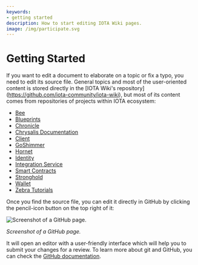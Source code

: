```yaml
---
keywords:
- getting started
description: How to start editing IOTA Wiki pages.
image: /img/participate.svg
---
```


# Getting Started

If you want to edit a document to elaborate on a topic or fix a typo, you need to edit its source file. General topics and most of the user-oriented content is stored directly in the [IOTA Wiki's repository] (https://github.com/iota-community/iota-wiki), but most of its content comes from repositories of projects within IOTA ecosystem:

* [Bee](https://github.com/iotaledger/bee)
* [Blueprints](https://github.com/iotaledger/blueprints)
* [Chronicle](https://github.com/iotaledger/chronicle.rs)
* [Chrysalis Documentation](https://github.com/iotaledger/chrysalis-docs)
* [Client](https://github.com/iotaledger/iota.rs)
* [GoShimmer](https://github.com/iotaledger/goshimmer)
* [Hornet](https://github.com/gohornet/hornet)
* [Identity](https://github.com/iotaledger/identity.rs)
* [Integration Service](https://github.com/iotaledger/integration-services)
* [Smart Contracts](https://github.com/iotaledger/wasp)
* [Stronghold](https://github.com/iotaledger/stronghold.rs)
* [Wallet](https://github.com/iotaledger/wallet.rs)
* [Zebra Tutorials](https://github.com/ZebraDevs/Zebra-Iota-Edge-SDK)

Once you find the source file, you can edit it directly in GitHub by clicking the pencil-icon button on the top right of it:

![Screenshot of a GitHub page.](/img/participate/contribute_to_wiki/github_edit.png "Click to see the full-sized image.")

*Screenshot of a GitHub page.*

It will open an editor with a user-friendly interface which will help you to submit your changes for a review. To learn more about git and GitHub, you can check the [GitHub documentation](https://docs.github.com).